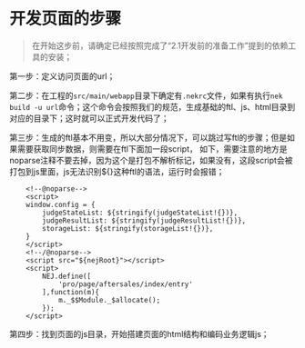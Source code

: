 # 开发页面的步骤

> 在开始这步前，请确定已经按照完成了“2.1开发前的准备工作”提到的依赖工具的安装；

第一步：定义访问页面的url；

第二步：在工程的`src/main/webapp`目录下确定有`.nekrc`文件，如果有执行`nek build -u url`命令；这个命令会按照我们的规范，生成基础的ftl、js、html目录到对应的目录下；这时就可以正式开发代码了；

第三步：生成的ftl基本不用变，所以大部分情况下，可以跳过写ftl的步骤；但是如果需要获取同步数据，则需要在ftl下面加一段script， 如下，需要注意的地方是noparse注释不要去掉，因为这个是打包不解析标记，如果没有，这段script会被打包到js里面，js无法识别${}这种ftl的语法，运行时会报错；

```
    <!--@noparse-->
    <script>
    window.config = {
        judgeStateList: ${stringify(judgeStateList!{})},
        judgeResultList: ${stringify(judgeResultList!{})},
        storageList: ${stringify(storageList!{})},
    }
    </script>
    <!--/@noparse-->
    <script src="${nejRoot}"></script>
    <script>
        NEJ.define([
            'pro/page/aftersales/index/entry'
        ],function(m){
            m._$$Module._$allocate();
        });
    </script>
```

第四步：找到页面的js目录，开始搭建页面的html结构和编码业务逻辑js；

